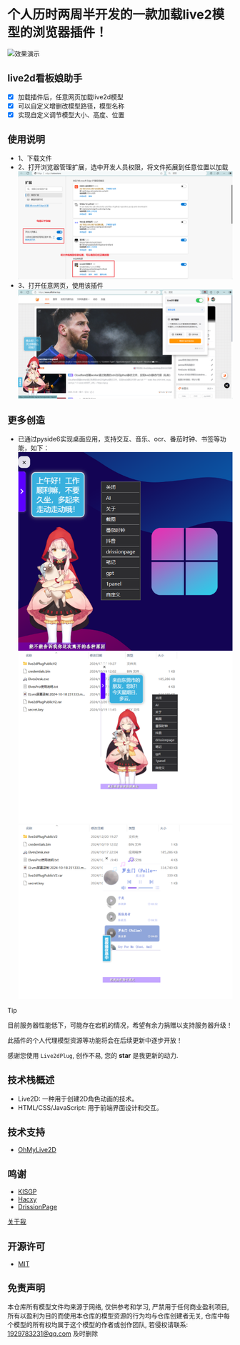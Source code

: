 # 个人历时两周半开发的一款加载live2模型的浏览器插件！
![效果演示](说明/live2dPlug演示.gif)
## live2d看板娘助手
- [x] 加载插件后，任意网页加载live2d模型
- [x] 可以自定义增删改模型路径，模型名称
- [x] 实现自定义调节模型大小、高度、位置

## 使用说明
- 1、下载文件
- 2、打开浏览器管理扩展，选中开发人员权限，将文件拓展到任意位置以加载
  ![步骤1](说明/加载拓展.jpg)
- 3、打开任意网页，使用该插件
  ![步骤2](说明/效果图.jpg)

## 更多创造
- 已通过pyside6实现桌面应用，支持交互、音乐、ocr、番茄时钟、书签等功能，如下：
  ![演示1](说明/桌面精灵1)
  ![演示2](说明/桌面精灵2)
  ![演示3](说明/桌面精灵3)

> [!TIP]
> 目前服务器性能低下，可能存在宕机的情况，希望有余力捐赠以支持服务器升级！
> 
> 此插件的个人代理模型资源等功能将会在后续更新中逐步开放！
> 
> 感谢您使用 `Live2dPlug`, 创作不易, 您的 **star** 是我更新的动力.

## 技术栈概述
- Live2D: 一种用于创建2D角色动画的技术。
- HTML/CSS/JavaScript: 用于前端界面设计和交互。

## 技术支持
- [OhMyLive2D](https://oml2d.com/)

## 鸣谢
- [KISGP](https://github.com/KISGP)
- [Hacxy](https://github.com/oh-my-live2d/oh-my-live2d)
- [DrissionPage](https://github.com/g1879)

[关于我](https://www.allfather.top/) 

## 开源许可

- [MIT](https://github.com/Vita0519/PublicLive2dPlug/blob/main/LICENSE)

## 免责声明

本仓库所有模型文件均来源于网络, 仅供参考和学习, 严禁用于任何商业盈利项目, 所有以盈利为目的而使用本仓库的模型资源的行为均与仓库创建者无关, 仓库中每个模型的所有权均属于这个模型的作者或创作团队, 若侵权请联系: 1929783231@qq.com 及时删除
